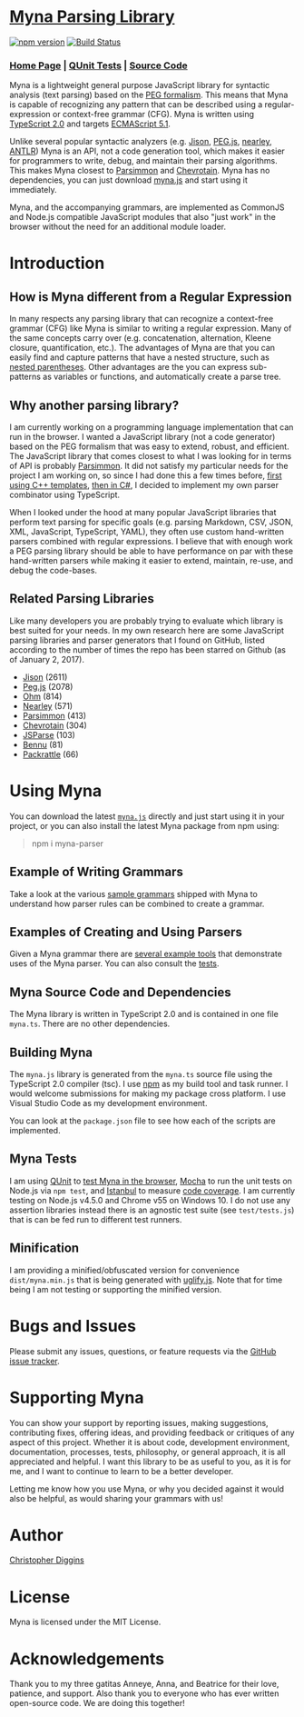 # [Myna Parsing Library](https://cdiggins.github.io/myna-parser)

[![npm version](https://badge.fury.io/js/myna-parser.svg)](https://badge.fury.io/js/myna-parser) 
[![Build Status](https://travis-ci.org/cdiggins/myna-parser.svg?branch=master)](https://travis-ci.org/cdiggins/myna-parser)

### [Home Page](https://cdiggins.github.io/myna-parser) | [QUnit Tests](https://cdiggins.github.io/myna-parser/tests/qunit.html) | [Source Code](https://github.com/cdiggins/myna-parser/blob/master/myna.ts) 

Myna is a lightweight general purpose JavaScript library for syntactic analysis (text parsing) based on the [PEG formalism](http://bford.info/pub/lang/peg). This means that Myna is capable of recognizing any pattern that can be described using a regular-expression or context-free grammar (CFG). Myna is written using [TypeScript 2.0](https://www.typescriptlang.org/) and targets [ECMAScript 5.1](https://www.ecma-international.org/ecma-262/5.1/). 

Unlike several popular syntactic analyzers (e.g. [Jison](http://jison.org/), [PEG.js](https://pegjs.org/), [nearley](http://nearley.js.org/), [ANTLR](http://www.antlr.org/)) Myna is an API, not a code generation tool, which makes it easier for programmers to write, debug, and maintain their parsing algorithms. This makes Myna closest to [Parsimmon](https://github.com/jneen/parsimmon) and [Chevrotain](https://github.com/SAP/chevrotain). Myna has no dependencies, you can just download [myna.js](https://unpkg.com/myna-parser) and start using it immediately.

Myna, and the accompanying grammars, are implemented as CommonJS and Node.js compatible JavaScript modules that also "just work" in the browser without the need for an additional module loader. 

# Introduction 

## How is Myna different from a Regular Expression

In many respects any parsing library that can recognize a context-free grammar (CFG) like Myna is similar to writing a regular expression. Many of the same concepts carry over (e.g. concatenation, alternation, Kleene closure, quantification, etc.). The advantages of Myna are that you can easily find and capture patterns that have a nested structure, such as [nested parentheses](http://stackoverflow.com/questions/133601/can-regular-expressions-be-used-to-match-nested-patterns). Other advantages are the you can express sub-patterns as variables or functions, and automatically create a parse tree.  

## Why another parsing library? 

I am currently working on a programming language implementation that can run in the browser. I wanted a JavaScript library (not a code generator) based on the PEG formalism that was easy to extend, robust, and efficient. The JavaScript library that comes closest to what I was looking for in terms of API is probably [Parsimmon](https://github.com/jneen/parsimmon). It did not satisfy my particular needs for the project I am working on, so since I had done this a few times before, [first using C++ templates](http://www.drdobbs.com/cpp/recursive-descent-peg-parsers-using-c-te/212700432), [then in C#](https://www.codeproject.com/Articles/272494/Implementing-Programming-Languages-using-Csharp), I decided to implement my own parser combinator using TypeScript.

When I looked under the hood at many popular JavaScript libraries that perform text parsing for specific goals (e.g. parsing Markdown, CSV, JSON, XML, JavaScript, TypeScript, YAML), they often use custom hand-written parsers combined with regular expressions. I believe that with enough work a PEG parsing library should  be able to have performance on par with these hand-written parsers while making it easier to extend, maintain, re-use, and debug the code-bases. 

## Related Parsing Libraries

Like many developers you are probably trying to evaluate which library is best suited for your needs. In my own research here are some JavaScript parsing libraries and parser generators that I found on GitHub, listed according to the number of times the repo has been starred on Github (as of January 2, 2017).

- [Jison](https://github.com/zaach/jison) (2611)
- [Peg.js](https://github.com/pegjs/pegjs) (2078)
- [Ohm](https://github.com/harc/ohm) (814)
- [Nearley](https://github.com/Hardmath123/nearley) (571)
- [Parsimmon](https://github.com/jneen/parsimmon) (413)
- [Chevrotain](https://github.com/SAP/chevrotain) (304)
- [JSParse](https://github.com/doublec/jsparse) (103)
- [Bennu](https://github.com/mattbierner/bennu) (81)
- [Packrattle](https://github.com/robey/packrattle) (66)

# Using Myna 

You can download the latest [`myna.js`](https://github.com/cdiggins/myna-parser/raw/master/myna.js) directly and just start using it in your project, or you can also install the latest Myna package from npm using:

> npm i myna-parser

## Example of Writing Grammars 

Take a look at the various [sample grammars](https://github.com/cdiggins/myna-parser/tree/master/grammars) shipped with Myna to understand how parser rules 
can be combined to create a grammar.

## Examples of Creating and Using Parsers 

Given a Myna grammar there are [several example tools](https://github.com/cdiggins/myna-parser/tree/master/tools) that demonstrate uses of the Myna parser. You
can also consult the [tests](https://github.com/cdiggins/myna-parser/tree/master/tests).

## Myna Source Code and Dependencies

The Myna library is written in TypeScript 2.0 and is contained in one file `myna.ts`. There are no other dependencies.
 
## Building Myna

The `myna.js` library is generated from the `myna.ts` source file using the TypeScript 2.0 compiler (tsc). I use [npm](http://npmjs.com) as my build tool and task runner. 
I would welcome submissions for making my package cross platform. I use Visual Studio Code as my development environment.  

<!--
The commands you can use from the shell once you have npm installed are:

- `npm run build` - Runs the TypeScript compiler (tsc) to generate `myna.js` from `myna.ts`. 

- The post build steps are to run `test`, `wincover`, `makedist` and `copyfiles` 

- `npm run test` or `npm tests` - Runs the Mocha test runner on the test suite `tests\mocha_runner.js`
- `npm run makdist` - Creates a minified version of myna `dist\myna.min.js`
- `npm run copyfiles` - Copies test files and build results to the documentation folder.  
- `npm run wincover` - Creates a code coverage report build using Istanbul (re-runs Mocha)  
-->

You can look at the `package.json` file to see how each of the scripts are implemented.    

## Myna Tests  

I am using [QUnit](http://qunitjs.com) to [test Myna in the browser](https://cdiggins.github.io/myna-parser/qunit.html), [Mocha](http://mochajs.org) to run the unit tests on Node.js via `npm test`, and [Istanbul](http://istanbul-js.org) to measure [code coverage](https://cdiggins.github.io/myna-parser/coverage/lcov-report/index.html). I am currently testing on Node.js v4.5.0 and Chrome v55 on Windows 10. I do not use any  assertion libraries instead there is an agnostic test suite (see `test/tests.js`) that is can be fed run to different test runners.    
 
## Minification   

I am providing a minified/obfuscated version for convenience `dist/myna.min.js` that is being generated with [uglify.js](https://www.npmjs.com/package/uglify-js). Note that for time being I am not testing or supporting the minified version.  

# Bugs and Issues

Please submit any issues, questions, or feature requests via the [GitHub issue tracker](https://github.com/cdiggins/myna-parser/issues).

# Supporting Myna

You can show your support by reporting issues, making suggestions, contributing fixes, offering ideas, and providing feedback or critiques of any aspect of this project. Whether it is about code, development environment, documentation, processes, tests, philosophy, or general approach, it is all appreciated and helpful. I want this library to be as useful to you, as it is for me, and I want to continue to learn to be a better developer.

Letting me know how you use Myna, or why you decided against it would also be helpful, as would sharing your grammars with us!           

# Author 

[Christopher Diggins](https://github.com/cdiggins)

# License

Myna is licensed under the MIT License.   

# Acknowledgements 

Thank you to my three gatitas Anneye, Anna, and Beatrice for their love, patience, and support. Also thank you to everyone who has ever written open-source code. We are doing this together!  

 
